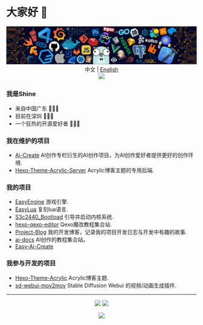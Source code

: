 # 大家好 👋

<p align="center">
<img src="./icons/header_.png"></img>
中文 | <a href="README_en.md">English</a></br>
<img src="https://readme-typing-svg.herokuapp.com?size=18&duration=6000&lines=Cpp+%7C+Python+%7C+Rust+%7C+Go+Developer"></img>
</p>

### 我是Shine

* 来自中国广东 🌱🌱🌱
* 目前在深圳 🔰🔰🔰
* 一个狂热的开源爱好者 🚀🚀🚀

### 我在维护的项目

* [Ai-Create](https://github.com/ShineYull/Ai-Create) AI创作专栏衍生的AI创作项目，为AI创作爱好者提供更好的创作环境.
* [Hexo-Theme-Acrylic-Server](https://github.com/hexo-theme-Acrylic/Hexo-Theme-Acrylic-Server) Acrylic博客主题的专用后端.

### 我的项目

* [EasyEngine](https://github.com/ShineYull/EasyEngine) 游戏引擎.
* [EasyLua](https://github.com/ShineYull/EasyLua) 复刻lua语言.
* [S3c2440_Bootload](https://github.com/ShineYull/S3c2440_Bootload) 引导并启动内核系统.
* [hexo-qexo-editor](https://github.com/ShineYull/hexo-qexo-editor) Qexo魔改教程集合站.
* [Project-Blog](https://github.com/ShineYull/Project-Blog) 我的开发博客，记录我的项目开发日志与开发中有趣的故事.
* [ai-docs](https://github.com/ShineYull/ai-docs) AI创作的教程集合站。
* [Easy-Ai-Create](https://github.com/ShineYull/Easy-Ai-Create)

### 我参与开发的项目

* [Hexo-Theme-Acrylic](https://github.com/hexo-theme-Acrylic/Hexo-Theme-Acrylic) Acrylic博客主题.
* [sd-webui-mov2mov](https://github.com/Scholar01/sd-webui-mov2mov) Stable Diffusion Webui 的视频/动画生成插件.

---
  
<p align="center">
  <img height="160" src="https://github-readme-stats.vercel.app/api/top-langs/?username=ShineYull&theme=react&hide=html,css,dockerfile,shell,Objective-C,cmake,scss,JavaScript,ejs,stylus&count_private=true&show_icons=true&hide_border=true&layout=compact"/>
  
  <img height="160" src="https://github-readme-stats.vercel.app/api?username=ShineYull&count_private=true&show_icons=true&theme=onedark&include_all_commits=true&hide_border=true"/>
</p>
  
<p align="center">
<img src="https://visitor-badge.glitch.me/badge?page_id=ShineYull.ShineYull&left_color=green&right_color=red"/>
</p>
